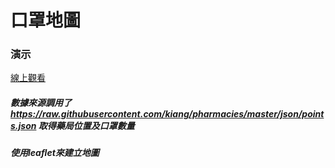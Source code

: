 # 口罩地圖
### 演示
[線上觀看](https://virtools.github.io/MASKMAP/)
##### 數據來源調用了 https://raw.githubusercontent.com/kiang/pharmacies/master/json/points.json 取得藥局位置及口罩數量
##### 使用leaflet來建立地圖
